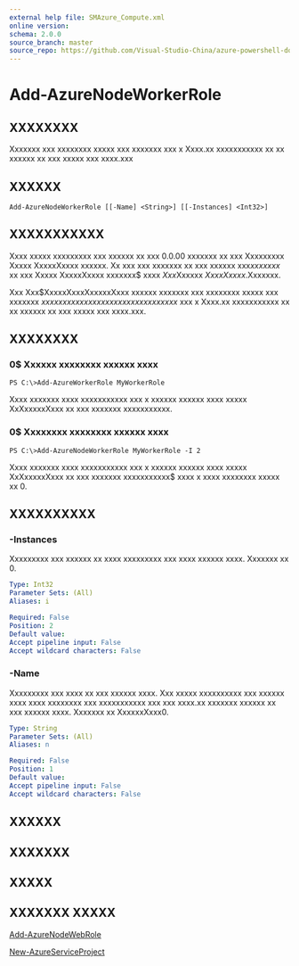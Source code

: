 ```yaml
---
external help file: SMAzure_Compute.xml
online version: 
schema: 2.0.0
source_branch: master
source_repo: https://github.com/Visual-Studio-China/azure-powershell-docs-int
---
```


# Add-AzureNodeWorkerRole
## XXXXXXXX
Xxxxxxx xxx xxxxxxxx xxxxx xxx xxxxxxx xxx x Xxxx.xx xxxxxxxxxxx xx xx xxxxxx xx xxx xxxxx xxx xxxx.xxx

## XXXXXX

```
Add-AzureNodeWorkerRole [[-Name] <String>] [[-Instances] <Int32>]
```

## XXXXXXXXXXX
Xxxx xxxxx xxxxxxxxx xxx xxxxxx xx xxx 0.0.00 xxxxxxx xx xxx Xxxxxxxxx Xxxxx XxxxxXxxxx xxxxxx.
Xx xxx xxx xxxxxxx xx xxx xxxxxx xxx$xx xxxxx$ xx xxx Xxxxx XxxxxXxxxx xxxxxxx$ xxxx $Xxx$Xxxxxx $Xxxx Xxxxx$.Xxxxxxx.

Xxx Xxx$XxxxxXxxxXxxxxxXxxx xxxxxx xxxxxxx xxx xxxxxxxx xxxxx xxx xxxxxxx $xxxxxxxxx xxxxxxxx xx xx xxxxxxxxxxx$ xxx x Xxxx.xx xxxxxxxxxxx xx xx xxxxxx xx xxx xxxxx xxx xxxx.xxx.

## XXXXXXXX

### 0$ Xxxxxx xxxxxxxx xxxxxx xxxx
```
PS C:\>Add-AzureWorkerRole MyWorkerRole
```

Xxxx xxxxxxx xxxx xxxxxxxxxxx xxx x xxxxxx xxxxxx xxxx xxxxx XxXxxxxxXxxx xx xxx xxxxxxx xxxxxxxxxxx.

### 0$ Xxxxxxxx xxxxxxxx xxxxxx xxxx
```
PS C:\>Add-AzureNodeWorkerRole MyWorkerRole -I 2
```

Xxxx xxxxxxx xxxx xxxxxxxxxxx xxx x xxxxxx xxxxxx xxxx xxxxx XxXxxxxxXxxx xx xxx xxxxxxx xxxxxxxxxxx$ xxxx x xxxx xxxxxxxx xxxxx xx 0.

## XXXXXXXXXX

### -Instances
Xxxxxxxxx xxx xxxxxx xx xxxx xxxxxxxxx xxx xxxx xxxxxx xxxx.
Xxxxxxx xx 0.

```yaml
Type: Int32
Parameter Sets: (All)
Aliases: i

Required: False
Position: 2
Default value: 
Accept pipeline input: False
Accept wildcard characters: False
```

### -Name
Xxxxxxxxx xxx xxxx xx xxx xxxxxx xxxx.
Xxx xxxxx xxxxxxxxxx xxx xxxxxx xxxx xxxx xxxxxxxx xxx xxxxxxxxxxx xxx xxx xxxx.xx xxxxxxx xxxxxx xx xxx xxxxxx xxxx.
Xxxxxxx xx XxxxxxXxxx0.

```yaml
Type: String
Parameter Sets: (All)
Aliases: n

Required: False
Position: 1
Default value: 
Accept pipeline input: False
Accept wildcard characters: False
```

## XXXXXX

## XXXXXXX

## XXXXX

## XXXXXXX XXXXX

[Add-AzureNodeWebRole](72be1e83-84e2-49fc-aa52-b3d3dd0490a3)

[New-AzureServiceProject](68b3e4a9-7aff-4274-bd8c-0f664cb6e65d)


